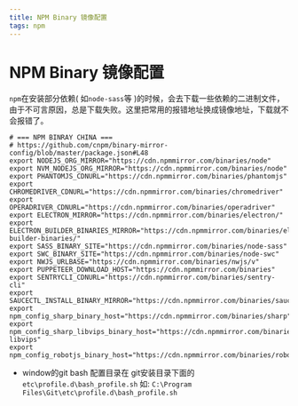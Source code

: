 ```yaml
---
title: NPM Binary 镜像配置
tags: npm
---
```

# NPM Binary 镜像配置
`npm`在安装部分依赖( 如`node-sass`等 )的时候，会去下载一些依赖的二进制文件，由于不可言原因，总是下载失败。这里把常用的报错地址换成镜像地址，下载就不会报错了。
```
# === NPM BINRAY CHINA ===
# https://github.com/cnpm/binary-mirror-config/blob/master/package.json#L48
export NODEJS_ORG_MIRROR="https://cdn.npmmirror.com/binaries/node"
export NVM_NODEJS_ORG_MIRROR="https://cdn.npmmirror.com/binaries/node"
export PHANTOMJS_CDNURL="https://cdn.npmmirror.com/binaries/phantomjs"
export CHROMEDRIVER_CDNURL="https://cdn.npmmirror.com/binaries/chromedriver"
export OPERADRIVER_CDNURL="https://cdn.npmmirror.com/binaries/operadriver"
export ELECTRON_MIRROR="https://cdn.npmmirror.com/binaries/electron/"
export ELECTRON_BUILDER_BINARIES_MIRROR="https://cdn.npmmirror.com/binaries/electron-builder-binaries/"
export SASS_BINARY_SITE="https://cdn.npmmirror.com/binaries/node-sass"
export SWC_BINARY_SITE="https://cdn.npmmirror.com/binaries/node-swc"
export NWJS_URLBASE="https://cdn.npmmirror.com/binaries/nwjs/v"
export PUPPETEER_DOWNLOAD_HOST="https://cdn.npmmirror.com/binaries"
export SENTRYCLI_CDNURL="https://cdn.npmmirror.com/binaries/sentry-cli"
export SAUCECTL_INSTALL_BINARY_MIRROR="https://cdn.npmmirror.com/binaries/saucectl"
export npm_config_sharp_binary_host="https://cdn.npmmirror.com/binaries/sharp"
export npm_config_sharp_libvips_binary_host="https://cdn.npmmirror.com/binaries/sharp-libvips"
export npm_config_robotjs_binary_host="https://cdn.npmmirror.com/binaries/robotj"
```

- window的git bash 配置目录在 git安装目录下面的 `etc\profile.d\bash_profile.sh`
如: `C:\Program Files\Git\etc\profile.d\bash_profile.sh`
